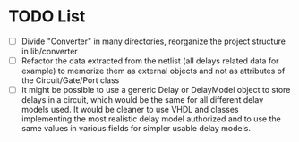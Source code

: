# TODO List

- [ ] Divide "Converter" in many directories, reorganize the project structure in lib/converter
- [ ] Refactor the data extracted from the netlist (all delays related data for example) to memorize them as external objects and not as attributes of the Circuit/Gate/Port class
- [ ] It might be possible to use a generic Delay or DelayModel object to store delays in a circuit, which would be the same for all different delay models used. It would be cleaner to use VHDL and classes implementing the most realistic delay model authorized and to use the same values in various fields for simpler usable delay models. 
